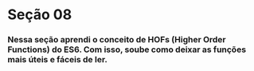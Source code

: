 # Seção 08

### Nessa seção aprendi o conceito de HOFs (Higher Order Functions) do ES6. Com isso, soube como deixar as funções mais úteis e fáceis de ler.
